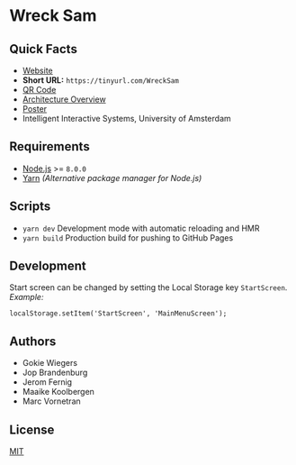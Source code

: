 # Wreck Sam

## Quick Facts
- [Website](https://marc1404.github.io/WreckSam/)
- **Short URL:** `https://tinyurl.com/WreckSam`
- [QR Code](https://github.com/marc1404/WreckSam/blob/master/assets/images/qr-code.png)
- [Architecture Overview](https://github.com/marc1404/WreckSam/blob/master/assets/images/architecture.png)
- [Poster](https://github.com/marc1404/WreckSam/blob/master/assets/documents/poster.pdf)
- Intelligent Interactive Systems, University of Amsterdam

## Requirements
- [Node.js](https://nodejs.org/en/) >= `8.0.0`
- [Yarn](https://yarnpkg.com/lang/en/) *(Alternative package manager for Node.js)*

## Scripts
- `yarn dev` Development mode with automatic reloading and HMR
- `yarn build` Production build for pushing to GitHub Pages

## Development
Start screen can be changed by setting the Local Storage key `StartScreen`.  
*Example:*  
```
localStorage.setItem('StartScreen', 'MainMenuScreen');
```

## Authors
- Gokie Wiegers
- Jop Brandenburg
- Jerom Fernig
- Maaike Koolbergen
- Marc Vornetran

## License
[MIT](https://github.com/marc1404/WreckSam/blob/master/LICENSE)